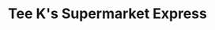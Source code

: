 ---
title: "Tee K's Supermarket Express"
url: /bexhill-on-sea/tee-ks-supermarket-express/
shop: convenience
---